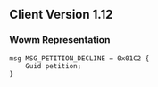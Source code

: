 ## Client Version 1.12

### Wowm Representation
```rust,ignore
msg MSG_PETITION_DECLINE = 0x01C2 {
    Guid petition;    
}

```
